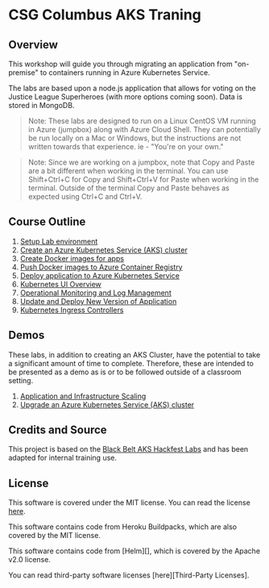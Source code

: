 # CSG Columbus AKS Traning

## Overview

This workshop will guide you through migrating an application from "on-premise" to containers running in Azure Kubernetes Service.

The labs are based upon a node.js application that allows for voting on the Justice League Superheroes (with more options coming soon). Data is stored in MongoDB.

> Note: These labs are designed to run on a Linux CentOS VM running in Azure (jumpbox) along with Azure Cloud Shell. They can potentially be run locally on a Mac or Windows, but the instructions are not written towards that experience. ie - "You're on your own."

> Note: Since we are working on a jumpbox, note that Copy and Paste are a bit different when working in the terminal. You can use Shift+Ctrl+C for Copy and Shift+Ctrl+V for Paste when working in the terminal. Outside of the terminal Copy and Paste behaves as expected using Ctrl+C and Ctrl+V.

## Course Outline

1. [Setup Lab environment](labs/day1-labs/00-lab-environment.md)
2. [Create an Azure Kubernetes Service (AKS) cluster](labs/day1-labs/03-create-aks-cluster.md)
3. [Create Docker images for apps](labs/day1-labs/02-dockerize-apps.md)
4. [Push Docker images to Azure Container Registry](labs/day1-labs/02.01-deploy-docker-img-acr.md)
5. [Deploy application to Azure Kubernetes Service](labs/day1-labs/04-deploy-app-aks.md)
6. [Kubernetes UI Overview](labs/day1-labs/05-kubernetes-ui.md)
7. [Operational Monitoring and Log Management](labs/day1-labs/06-monitoring-k8s.md)
8. [Update and Deploy New Version of Application](labs/day1-labs/09-update-application.md)
9. [Kubernetes Ingress Controllers](labs/day2-labs/ingress-controller.md)

## Demos

These labs, in addition to creating an AKS Cluster, have the potential to take a significant amount of time to complete. Therefore, these are intended to be presented as a demo as is or to be followed outside of a classroom setting.

1. [Application and Infrastructure Scaling](labs/day1-labs/07-cluster-scaling.md)
2. [Upgrade an Azure Kubernetes Service (AKS) cluster](labs/day1-labs/10-cluster-upgrading.md)

## Credits and Source

This project is based on the [Black Belt AKS Hackfest Labs](https://github.com/Azure/blackbelt-aks-hackfest) and has been adapted for internal training use.

## License

This software is covered under the MIT license. You can read the license [here](LICENSE).

This software contains code from Heroku Buildpacks, which are also covered by the MIT license.

This software contains code from [Helm][], which is covered by the Apache v2.0 license.

You can read third-party software licenses [here][Third-Party Licenses].
